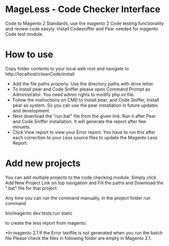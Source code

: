 # MageLess - Code Checker Interface

Code to Magento 2 Standards, use the magento 2 Code testing functionality and review code easyly.
Install Codesniffer and Pear needed for magento Code test module.

# How to use
Copy folder contents to your local web root and navigate to http://localhost/cleanCode/install

- Add the file paths properly. Use the directory paths with drive letter.
- To install pear and Code Sniffer please open Command Prompt as Administrator. You need admin rights to modify php.ini file.
- Follow the instructions on CMD to install pear, and Code Sniffer, Install pear as system. So you can use the pear installation in future updates and development.
- Next download the "run.bat" file from the given link. Run it after Pear and Code Sniffer installation. It will generate the report after few minuets.
- Click View report to view your Error report. You have to run this after each correction to your Less source files to update the Magento Less Report.

# Add new projects

You can add multiple projects to the code checking module. Simply click Add New Project Link on top navigation and Fill the paths and Download the ".bat" file for that project.

Any time you can run the command manually, in the project folder run command

bin/magento dev:tests:run static

to create the less report from magento.

*In magento 2.1
If the Error textfile is not generated when you run the batch file Please check the files in following folder are empty in Magento 2.1.